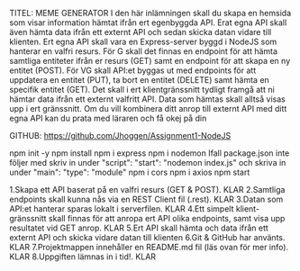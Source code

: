 TITEL: MEME GENERATOR
I den här inlämningen skall du skapa en hemsida som visar information hämtat ifrån ert egenbyggda API. Erat egna API skall även hämta data ifrån ett externt API och sedan skicka datan vidare till klienten. Ert egna API skall vara en Express-server byggd i NodeJS som hanterar en valfri resurs. För G skall det finnas en endpoint för att hämta samtliga entiteter ifrån er resurs (GET) samt en endpoint för att skapa en ny entitet (POST). För VG skall API:et byggas ut med endpoints för att uppdatera en entitet (PUT), ta bort en entitet (DELETE) samt hämta en specifik entitet (GET). Det skall i ert klientgränssnitt tydligt framgå att ni hämtar data ifrån ett externt valfritt API. Data som hämtas skall alltså visas upp i ert gränssnitt. Om du vill kombinera ditt anrop till externt API med ditt egna API kan du prata med läraren och få okej på din 

GITHUB: https://github.com/Jhoggen/Assignment1-NodeJS

npm init -y
npm install
npm i express
npm i nodemon
Ifall package.json inte följer med skriv in under "script":    "start": "nodemon index.js"
och skriva in under "main": "type": "module"
npm i cors
npm i axios
npm start

1.Skapa ett API baserat på en valfri resurs (GET & POST). KLAR
2.Samtliga endpoints skall kunna nås via en REST Client fil (.rest). KLAR
3.Datan som API:et hanterar sparas lokalt i serverfilen. KLAR
4.Ett simpelt klient-gränssnitt skall finnas för att anropa ert API olika endpoints, samt visa upp resultatet vid GET anrop. KLAR
5.Ert API skall hämta och data ifrån ett externt API och skicka vidare datan till klienten 
6.Git & GitHub har använts. KLAR
7.Projektmappen innehåller en README.md fil (läs ovan för mer info). KLAR
8.Uppgiften lämnas in i tid!. KLAR